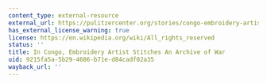 ```yaml
---
content_type: external-resource
external_url: https://pulitzercenter.org/stories/congo-embroidery-artist-stitches-archive-war?utm_medium=Email&utm_source=Newsletter&utm_campaign=8302024
has_external_license_warning: true
license: https://en.wikipedia.org/wiki/All_rights_reserved
status: ''
title: In Congo, Embroidery Artist Stitches An Archive of War
uid: 9215fa5a-5b29-4606-b71e-d84cadf02a35
wayback_url: ''
---
```

